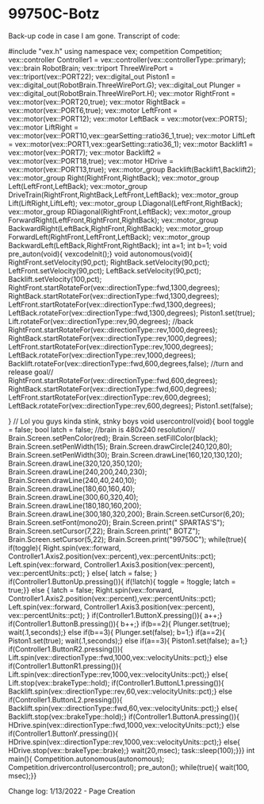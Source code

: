 # 99750C-Botz
Back-up code in case I am gone.
Transcript of code:

#include "vex.h"
using namespace vex;
competition Competition;
vex::controller Controller1 = vex::controller(vex::controllerType::primary);
vex::brain RobotBrain;
vex::triport ThreeWirePort = vex::triport(vex::PORT22);
vex::digital_out Piston1 = vex::digital_out(RobotBrain.ThreeWirePort.G);
vex::digital_out Plunger = vex::digital_out(RobotBrain.ThreeWirePort.H);
vex::motor RightFront = vex::motor(vex::PORT20,true);
vex::motor RightBack = vex::motor(vex::PORT6,true);
vex::motor LeftFront = vex::motor(vex::PORT12);
vex::motor LeftBack = vex::motor(vex::PORT5);
vex::motor LiftRight = vex::motor(vex::PORT10,vex::gearSetting::ratio36_1,true);
vex::motor LiftLeft = vex::motor(vex::PORT1,vex::gearSetting::ratio36_1);
vex::motor Backlift1 = vex::motor(vex::PORT7);
vex::motor Backlift2 = vex::motor(vex::PORT18,true);
vex::motor HDrive = vex::motor(vex::PORT13,true);
vex::motor_group Backlift(Backlift1,Backlift2);
vex::motor_group Right(RightFront,RightBack);
vex::motor_group Left(LeftFront,LeftBack);
vex::motor_group DriveTrain(RightFront,RightBack,LeftFront,LeftBack);
vex::motor_group Lift(LiftRight,LiftLeft);
vex::motor_group LDiagonal(LeftFront,RightBack);
vex::motor_group RDiagonal(RightFront,LeftBack);
vex::motor_group ForwardRight(LeftFront,RightFront,RightBack);
vex::motor_group BackwardRight(LeftBack,RightFront,RightBack);
vex::motor_group ForwardLeft(RightFront,LeftFront,LeftBack);
vex::motor_group BackwardLeft(LeftBack,RightFront,RightBack); 
int a=1;
int b=1;
void pre_auton(void){
vexcodeInit();}
void autonomous(void){
RightFront.setVelocity(90,pct);
RightBack.setVelocity(90,pct);
LeftFront.setVelocity(90,pct);
LeftBack.setVelocity(90,pct); 
Backlift.setVelocity(100,pct);
RightFront.startRotateFor(vex::directionType::fwd,1300,degrees);
RightBack.startRotateFor(vex::directionType::fwd,1300,degrees);
LeftFront.startRotateFor(vex::directionType::fwd,1300,degrees);
LeftBack.rotateFor(vex::directionType::fwd,1300,degrees);
Piston1.set(true);
Lift.rotateFor(vex::directionType::rev,90,degrees);
//back
RightFront.startRotateFor(vex::directionType::rev,1000,degrees);
RightBack.startRotateFor(vex::directionType::rev,1000,degrees);
LeftFront.startRotateFor(vex::directionType::rev,1000,degrees);
LeftBack.rotateFor(vex::directionType::rev,1000,degrees);
Backlift.rotateFor(vex::directionType::fwd,600,degrees,false);
//turn and release goal//
RightFront.startRotateFor(vex::directionType::fwd,600,degrees);
RightBack.startRotateFor(vex::directionType::fwd,600,degrees);
LeftFront.startRotateFor(vex::directionType::rev,600,degrees);
LeftBack.rotateFor(vex::directionType::rev,600,degrees);
Piston1.set(false);

}
// Lol you guys kinda stink, stnky boys
void usercontrol(void){
 bool toggle = false;
 bool latch = false;
 //brain is 480x240 resolution//
Brain.Screen.setPenColor(red);
Brain.Screen.setFillColor(black);
Brain.Screen.setPenWidth(15);
Brain.Screen.drawCircle(240,120,80);
Brain.Screen.setPenWidth(30);
Brain.Screen.drawLine(160,120,130,120);
Brain.Screen.drawLine(320,120,350,120);
Brain.Screen.drawLine(240,200,240,230);
Brain.Screen.drawLine(240,40,240,10);
Brain.Screen.drawLine(180,60,160,40);
Brain.Screen.drawLine(300,60,320,40);
Brain.Screen.drawLine(180,180,160,200);
Brain.Screen.drawLine(300,180,320,200);
Brain.Screen.setCursor(6,20);
Brain.Screen.setFont(mono20);
Brain.Screen.print(" SPARTAS'S");
Brain.Screen.setCursor(7,22);
Brain.Screen.print(" BOTZ");
Brain.Screen.setCursor(5,22);
Brain.Screen.print("99750C");
while(true){
if(toggle){
Right.spin(vex::forward, Controller1.Axis2.position(vex::percent),vex::percentUnits::pct);
Left.spin(vex::forward, Controller1.Axis3.position(vex::percent), vex::percentUnits::pct);
}
else{
latch = false;
} 
if(Controller1.ButtonUp.pressing()){
  if(!latch){
    toggle = !toggle;
    latch = true;}} 
else {
 latch = false; 
Right.spin(vex::forward, Controller1.Axis2.position(vex::percent),vex::percentUnits::pct);
Left.spin(vex::forward, Controller1.Axis3.position(vex::percent), vex::percentUnits::pct);
}
if(Controller1.ButtonX.pressing()){
a++;}
if(Controller1.ButtonB.pressing()){
b++;}
if(b==2){
Plunger.set(true);
wait(.1,seconds);}
else if(b==3){
Plunger.set(false);
b=1;}
if(a==2){
Piston1.set(true);
wait(.1,seconds);}
else if(a==3){
Piston1.set(false);
a=1;}
if(Controller1.ButtonR2.pressing()){
Lift.spin(vex::directionType::fwd,1000,vex::velocityUnits::pct);}
else if(Controller1.ButtonR1.pressing()){  
Lift.spin(vex::directionType::rev,1000,vex::velocityUnits::pct);}
else{
Lift.stop(vex::brakeType::hold);
if(Controller1.ButtonL1.pressing()){
Backlift.spin(vex::directionType::rev,60,vex::velocityUnits::pct);}
else if(Controller1.ButtonL2.pressing()){
Backlift.spin(vex::directionType::fwd,60,vex::velocityUnits::pct);}
else{
Backlift.stop(vex::brakeType::hold);}
if(Controller1.ButtonA.pressing()){
HDrive.spin(vex::directionType::fwd,1000,vex::velocityUnits::pct);}
else if(Controller1.ButtonY.pressing()){
HDrive.spin(vex::directionType::rev,1000,vex::velocityUnits::pct);}
else{
HDrive.stop(vex::brakeType::brake);}
wait(20,msec);
task::sleep(100);}}}
int main(){
Competition.autonomous(autonomous);
Competition.drivercontrol(usercontrol);
pre_auton();
while(true){
wait(100, msec);}}

Change log: 1/13/2022 - Page Creation
